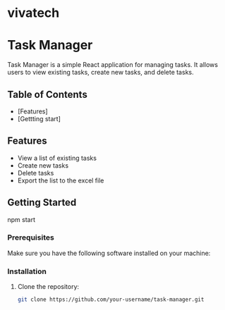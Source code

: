 # vivatech


# Task Manager

Task Manager is a simple React application for managing tasks. It allows users to view existing tasks, create new tasks, and delete tasks.

## Table of Contents

- [Features]
- [Gettting start]

## Features

- View a list of existing tasks
- Create new tasks
- Delete tasks
- Export the list to the excel file

## Getting Started

npm start

### Prerequisites

Make sure you have the following software installed on your machine:

### Installation

1. Clone the repository:

   ```bash
   git clone https://github.com/your-username/task-manager.git
   ```
